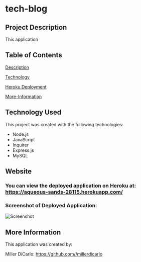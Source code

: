 # tech-blog

## Project Description
This application

## Table of Contents
[Description](#project-description)

[Technology](#technology-used)

[Heroku Deployment](#heroku)

[More-Information](#more-information)


## Technology Used
This project was created with the following technologies:

* Node.js
* JavaScript
* Inquirer
* Express.js
* MySQL


## Website
### You can view the deployed application on Heroku at: https://aqueous-sands-28115.herokuapp.com/

### Screenshot of Deployed Application:
![Screenshot]()

## More Information
This application was created by:

Miller DiCarlo: https://github.com//millerdicarlo